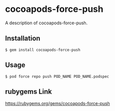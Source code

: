 # cocoapods-force-push

A description of cocoapods-force-push.

## Installation

    $ gem install cocoapods-force-push

## Usage

    $ pod force repo push POD_NAME POD_NAME.podspec

## rubygems Link
https://rubygems.org/gems/cocoapods-force-push
